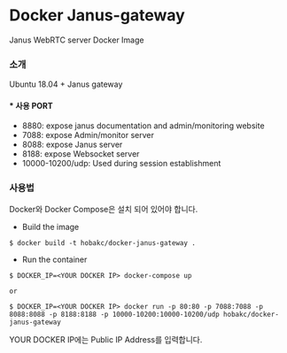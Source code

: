 # Docker Janus-gateway
Janus WebRTC server Docker Image


### 소개
Ubuntu 18.04 + Janus gateway

#### * 사용 PORT
* 8880: expose janus documentation and admin/monitoring website
* 7088: expose Admin/monitor server
* 8088: expose Janus server
* 8188: expose Websocket server
* 10000-10200/udp: Used during session establishment

### 사용법
Docker와 Docker Compose은 설치 되어 있어야 합니다.

* Build the image
```
$ docker build -t hobakc/docker-janus-gateway .
```

* Run the container
```
$ DOCKER_IP=<YOUR DOCKER IP> docker-compose up

or 

$ DOCKER_IP=<YOUR DOCKER IP> docker run -p 80:80 -p 7088:7088 -p 8088:8088 -p 8188:8188 -p 10000-10200:10000-10200/udp hobakc/docker-janus-gateway
```
YOUR DOCKER IP에는 Public IP Address를 입력합니다.